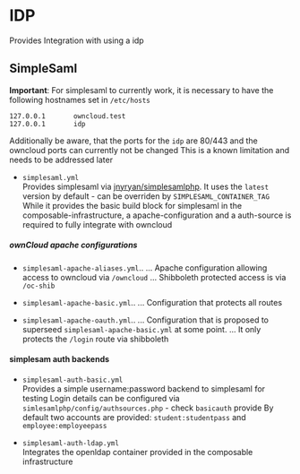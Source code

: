 # IDP

Provides Integration with using a idp


## SimpleSaml

**Important**: For simplesaml to currently work, it is necessary to have the following hostnames set in `/etc/hosts`

```
127.0.0.1       owncloud.test
127.0.0.1       idp
```
Additionally be aware, that the ports for the `idp` are 80/443 and the owncloud ports can currently not be changed
This is a known limitation and needs to be addressed later

- `simplesaml.yml`  
   Provides simplesaml via [jnyryan/simplesamlphp](https://hub.docker.com/r/jnyryan/simplesamlphp/). 
   It uses the `latest` version by default - can be overriden by `SIMPLESAML_CONTAINER_TAG`
   While it provides the basic build block for simplesaml in the composable-infrastructure, 
   a apache-configuration and a auth-source is required to fully integrate with owncloud
   
   
##### ownCloud apache configurations

- `simplesaml-apache-aliases.yml`..
... Apache configuration allowing access to owncloud via `/owncloud`
... Shibboleth protected access is via `/oc-shib`

- `simplesaml-apache-basic.yml`..
... Configuration that protects all routes

- `simplesaml-apache-oauth.yml`..
... Configuration that is proposed to superseed `simplesaml-apache-basic.yml` at some point.
... It only protects the `/login` route via shibboleth

#### simplesam auth backends

- `simplesaml-auth-basic.yml`  
   Provides a simple username:password backend to simplesaml for testing
   Login details can be configured via `simlesamlphp/config/authsources.php` - check `basicauth` provide
   By default two accounts are provided: `student:studentpass` and `employee:employeepass`
   
   

- `simplesaml-auth-ldap.yml`  
   Integrates the openldap container provided in the composable infrastructure